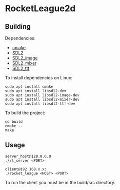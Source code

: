 # RocketLeague2d

## Building

Dependencies:
* [cmake](https://cmake.org/)
* [SDL2](https://libsdl.org/)
* [SDL2_image](https://www.libsdl.org/projects/SDL_image/)
* [SDL2_mixer](https://www.libsdl.org/projects/SDL_mixer/)
* [SDL2_ttf](https://www.libsdl.org/projects/SDL_ttf/)

To install dependencies on Linux:
```shell
sudo apt install cmake
sudo apt install libsdl2-dev
sudo apt install libsdl2-image-dev
sudo apt install libsdl2-mixer-dev
sudo apt install libsdl2-ttf-dev
```

To build the project:
```shell
cd build
cmake ..
make
```

## Usage 
```shell
server_host@128.0.0.0
./rl_server <PORT>

client@192.168.x.x:
./rocket_league <HOST> <PORT>
```
To run the client you must be in the build/src directory.
